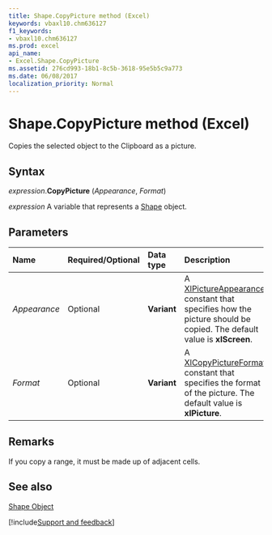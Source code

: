 ```yaml
---
title: Shape.CopyPicture method (Excel)
keywords: vbaxl10.chm636127
f1_keywords:
- vbaxl10.chm636127
ms.prod: excel
api_name:
- Excel.Shape.CopyPicture
ms.assetid: 276cd993-18b1-8c5b-3618-95e5b5c9a773
ms.date: 06/08/2017
localization_priority: Normal
---
```



# Shape.CopyPicture method (Excel)

Copies the selected object to the Clipboard as a picture.


## Syntax

_expression_.**CopyPicture** (_Appearance_, _Format_)

_expression_ A variable that represents a [Shape](Excel.Shape.md) object.


## Parameters



|Name|Required/Optional|Data type|Description|
|:-----|:-----|:-----|:-----|
| _Appearance_|Optional| **Variant**|A [XlPictureAppearance](Excel.XlPictureAppearance.md) constant that specifies how the picture should be copied. The default value is **xlScreen**.|
| _Format_|Optional| **Variant**|A [XlCopyPictureFormat](Excel.XlCopyPictureFormat.md) constant that specifies the format of the picture. The default value is **xlPicture**.|

## Remarks

If you copy a range, it must be made up of adjacent cells.


## See also


[Shape Object](Excel.Shape.md)

[!include[Support and feedback](~/includes/feedback-boilerplate.md)]